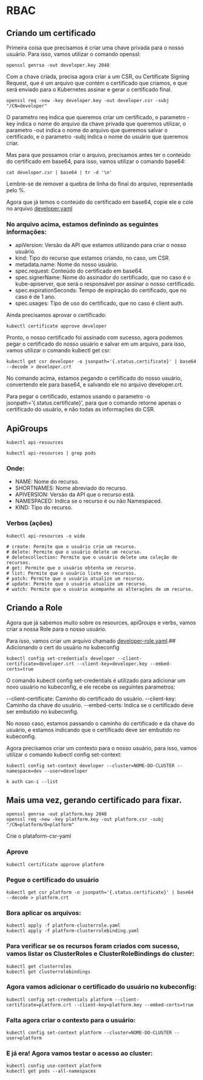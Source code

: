 # RBAC

## Criando um certificado

Primeira coisa que precisamos é criar uma chave privada para o nosso usuário. Para isso, vamos utilizar o comando openssl:
```
openssl genrsa -out developer.key 2048
```

Com a chave criada, precisa agora criar a um CSR, ou Certificate Signing Request, que é um arquivo que contém o certificado que criamos, e que será enviado para o Kubernetes assinar e gerar o certificado final.
```
openssl req -new -key developer.key -out developer.csr -subj "/CN=developer"
```
O parametro req indica que queremos criar um certificado, o parametro -key indica o nome do arquivo da chave privada que queremos utilizar, o parametro -out indica o nome do arquivo que queremos salvar o certificado, e o parametro -subj indica o nome do usuário que queremos criar.

Mas para que possamos criar o arquivo, precisamos antes ter o conteúdo do certificado em base64, para isso, vamos utilizar o comando base64:
```
cat developer.csr | base64 | tr -d '\n'
```
Lembre-se de remover a quebra de linha do final do arquivo, representada pelo %.

Agora que já temos o conteúdo do certificado em base64, copie ele e cole no arquivo [developer.yaml](../devops/pick/rbac/developer.yaml)

### No arquivo acima, estamos definindo as seguintes informações:

- apiVersion: Versão da API que estamos utilizando para criar o nosso usuário.
- kind: Tipo do recurso que estamos criando, no caso, um CSR.
- metadata.name: Nome do nosso usuário.
- spec.request: Conteúdo do certificado em base64.
- spec.signerName: Nome do assinador do certificado, que no caso é o kube-apiserver, que será o responsável por assinar o nosso certificado.
- spec.expirationSeconds: Tempo de expiração do certificado, que no caso é de 1 ano.
- spec.usages: Tipo de uso do certificado, que no caso é client auth.

Ainda precisamos aprovar o certificado:
```
kubectl certificate approve developer
```

Pronto, o nosso certificado foi assinado com sucesso, agora podemos pegar o certificado do nosso usuário e salvar em um arquivo, para isso, vamos utilizar o comando kubectl get csr:
```
kubectl get csr developer -o jsonpath='{.status.certificate}' | base64 --decode > developer.crt
```
No comando acima, estamos pegando o certificado do nosso usuário, convertendo ele para base64, e salvando ele no arquivo developer.crt.

Para pegar o certificado, estamos usando o parametro -o jsonpath='{.status.certificate}', para que o comando retorne apenas o certificado do usuário, e não todas as informações do CSR.

## ApiGroups

```
kubectl api-resources
```

```
kubectl api-resources | grep pods
```

### Onde:
- NAME: Nome do recurso.
- SHORTNAMES: Nome abreviado do recurso.
- APIVERSION: Versão da API que o recurso está.
- NAMESPACED: Indica se o recurso é ou não Namespaced.
- KIND: Tipo do recurso.

### Verbos (ações)
```
kubectl api-resources -o wide

# create: Permite que o usuário crie um recurso.
# delete: Permite que o usuário delete um recurso.
# deletecollection: Permite que o usuário delete uma coleção de recursos.
# get: Permite que o usuário obtenha um recurso.
# list: Permite que o usuário liste os recursos.
# patch: Permite que o usuário atualize um recurso.
# update: Permite que o usuário atualize um recurso.
# watch: Permite que o usuário acompanhe as alterações de um recurso.
```

## Criando a Role
Agora que já sabemos muito sobre os resources, apiGroups e verbs, vamos criar a nossa Role para o nosso usuário.

Para isso, vamos criar um arquivo chamado [developer-role.yaml](../devops/pick/rbac/developer-role.yaml).## Adicionando o cert do usuário no kubeconfig
```
kubectl config set-credentials developer --client-certificate=developer.crt --client-key=developer.key --embed-certs=true
```
O comando kubectl config set-credentials é utilizado para adicionar um novo usuário no kubeconfig, e ele recebe os seguintes parametros:

--client-certificate: Caminho do certificado do usuário.
--client-key: Caminho da chave do usuário.
--embed-certs: Indica se o certificado deve ser embutido no kubeconfig.

No nosso caso, estamos passando o caminho do certificado e da chave do usuário, e estamos indicando que o certificado deve ser embutido no kubeconfig.

Agora precisamos criar um contexto para o nosso usuário, para isso, vamos utilizar o comando kubectl config set-context:
```
kubectl config set-context developer --cluster=NOME-DO-CLUSTER --namespace=dev --user=developer
```
```
k auth can-i --list
```

## Mais uma vez, gerando certificado para fixar.
```
openssl genrsa -out platform.key 2048
openssl req -new -key platform.key -out platform.csr -subj "/CN=platform/O=platform"
```

Crie o plataform-csr-yaml

### Aprove 
```
kubectl certificate approve platform
```

### Pegue o certificado do usuário
```
kubectl get csr platform -o jsonpath='{.status.certificate}' | base64 --decode > platform.crt
```

### Bora aplicar os arquivos:
```
kubectl apply -f platform-clusterrole.yaml
kubectl apply -f platform-clusterrolebinding.yaml
```
### Para verificar se os recursos foram criados com sucesso, vamos listar os ClusterRoles e ClusterRoleBindings do cluster:
```
kubectl get clusterroles
kubectl get clusterrolebindings
```

### Agora vamos adicionar o certificado do usuário no kubeconfig:
```
kubectl config set-credentials platform --client-certificate=platform.crt --client-key=platform.key --embed-certs=true
```
### Falta agora criar o contexto para o usuário:
```
kubectl config set-context platform --cluster=NOME-DO-CLUSTER --user=platform
```
### E já era! Agora vamos testar o acesso ao cluster:
```
kubectl config use-context platform
kubectl get pods --all-namespaces
```